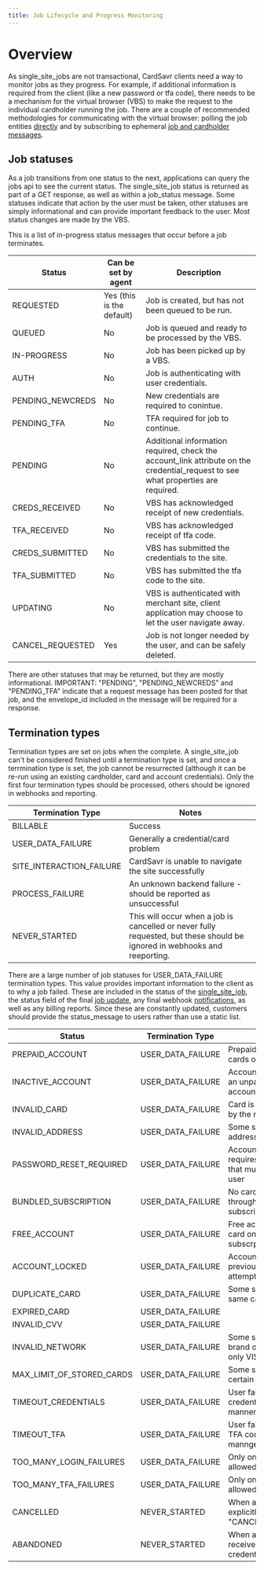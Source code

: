 ```yaml
---
title: Job Lifecycle and Progress Monitoring
---
```


# Overview

As single\_site\_jobs are not transactional, CardSavr clients need a way to monitor jobs as they progress.  For example, if additional information is required from the client (like a new password or tfa code), there needs to be a mechanism for the virtual browser (VBS) to make the request to the individual cardholder running the job.  There are a couple of recommended methodologies for communicating with the virtual browser: polling the job entities [directly](./progress-polling) and by subscribing to ephemeral [job and cardholder messages](./progress-messages).

## Job statuses

As a job transitions from one status to the next, applications can query the jobs api to see the current status.  The single\_site\_job status is returned as part of a GET response, as well as within a job\_status message.  Some statuses indicate that action by the user must be taken, other statuses are simply informational and can provide important feedback to the user.  Most status changes are made by the VBS.

This is a list of in-progress status messages that occur before a job terminates. 

Status | Can be set by agent | Description
|------|---------------------|------------
REQUESTED | Yes (this is the default) | Job is created, but has not been queued to be run.
QUEUED    | No | Job is queued and ready to be processed by the VBS.
IN-PROGRESS | No | Job has been picked up by a VBS.
AUTH | No | Job is authenticating with user credentials.
PENDING\_NEWCREDS | No | New credentials are required to conintue.
PENDING\_TFA | No | TFA required for job to continue.
PENDING | No | Additional information required, check the account_link attribute on the credential_request to see what properties are required.
CREDS\_RECEIVED | No | VBS has acknowledged receipt of new credentials.
TFA\_RECEIVED | No | VBS has acknowledged receipt of tfa code.
CREDS\_SUBMITTED | No | VBS has submitted the credentials to the site.
TFA\_SUBMITTED | No | VBS has submitted the tfa code to the site.
UPDATING | No | VBS is authenticated with merchant site, client application may choose to let the user navigate away.
CANCEL\_REQUESTED | Yes | Job is not longer needed by the user, and can be safely deleted.

There are other statuses that may be returned, but they are mostly informational.  IMPORTANT: "PENDING", "PENDING_NEWCREDS" and "PENDING_TFA" indicate that a request message has been posted for that job, and the envelope_id included in the message will be required for a response. 

## Termination types

Termination types are set on jobs when the complete.  A single\_site\_job can't be considered finished until a termination type is set, and once a terrmination type is set, the job cannot be resurrected (although it can be re-run using an existing cardholder, card and account credentials).  Only the first four termination types should be processed, others should be ignored in webhooks and reporting.  

Termination Type | Notes
|-----------|--------
BILLABLE | Success
USER\_DATA\_FAILURE | Generally a credential/card problem
SITE\_INTERACTION\_FAILURE | CardSavr is unable to navigate the site successfully
PROCESS\_FAILURE | An unknown backend failure - should be reported as unsuccessful
NEVER\_STARTED | This will occur when a job is cancelled or never fully requested, but these should be ignored in webhooks and reeporting.

There are a large number of job statuses for USER\_DATA\_FAILURE termination types.  This value provides important information to the client as to why a job failed. These are included in the status of the [single\_site\_job](https://swch.github.io/slate/#single-site-jobs), the status field of the final [job update](../progress-messages/), any final webhook [notifications](../notifcations/), as well as any billing reports.  Since these are constantly updated, customers should provide the status\_message to users rather than use a static list. 

Status | Termination Type | Description
|------|------------------|-------------
PREPAID_ACCOUNT | USER\_DATA\_FAILURE | Prepaid accounts don't have cards on file
INACTIVE_ACCOUNT | USER\_DATA\_FAILURE | Account is inactive due to an unpaid bill or closed account
INVALID_CARD | USER\_DATA\_FAILURE | Card is detected as invalid by the merchant
INVALID_ADDRESS | USER\_DATA\_FAILURE | Some sites require accurate addresses
PASSWORD\_RESET\_REQUIRED | USER\_DATA\_FAILURE | Account is in a state that requires a password reset that must be done by the user
BUNDLED_SUBSCRIPTION | USER\_DATA\_FAILURE | No card on file and billed through another subscription (e.g. Disney+)
FREE_ACCOUNT | USER\_DATA\_FAILURE | Free accounts don't have a card on file and no paid subscrption
ACCOUNT_LOCKED | USER\_DATA\_FAILURE | Account has been locked by previous failed login attempts
DUPLICATE_CARD | USER\_DATA\_FAILURE | Some sites don't allow the same card placed twice
EXPIRED_CARD | USER\_DATA\_FAILURE | 
INVALID_CVV | USER\_DATA\_FAILURE | 
INVALID_NETWORK | USER\_DATA\_FAILURE | Some sites only accept one brand of card (no Amex, only VISA, etc.)
MAX\_LIMIT\_OF\_STORED\_CARDS | USER\_DATA\_FAILURE | Some sites only allow a certain number of cards
TIMEOUT_CREDENTIALS | USER\_DATA\_FAILURE | User failed to provide new credentials in a timely manner (~4 minutes)
TIMEOUT_TFA | USER\_DATA\_FAILURE | User failed to provide a new TFA code in a timely mannger (~4 minutes)
TOO\_MANY\_LOGIN\_FAILURES | USER\_DATA\_FAILURE | Only one failed login is allowed
TOO\_MANY\_TFA\_FAILURES | USER\_DATA\_FAILURE | Only one failed TFA code is allowed
CANCELLED | NEVER_STARTED | When an application explicitly sets the status to "CANCELLED_REQUESTED".
ABANDONED | NEVER_STARTED | When an application never receives an initial set of credentials.

